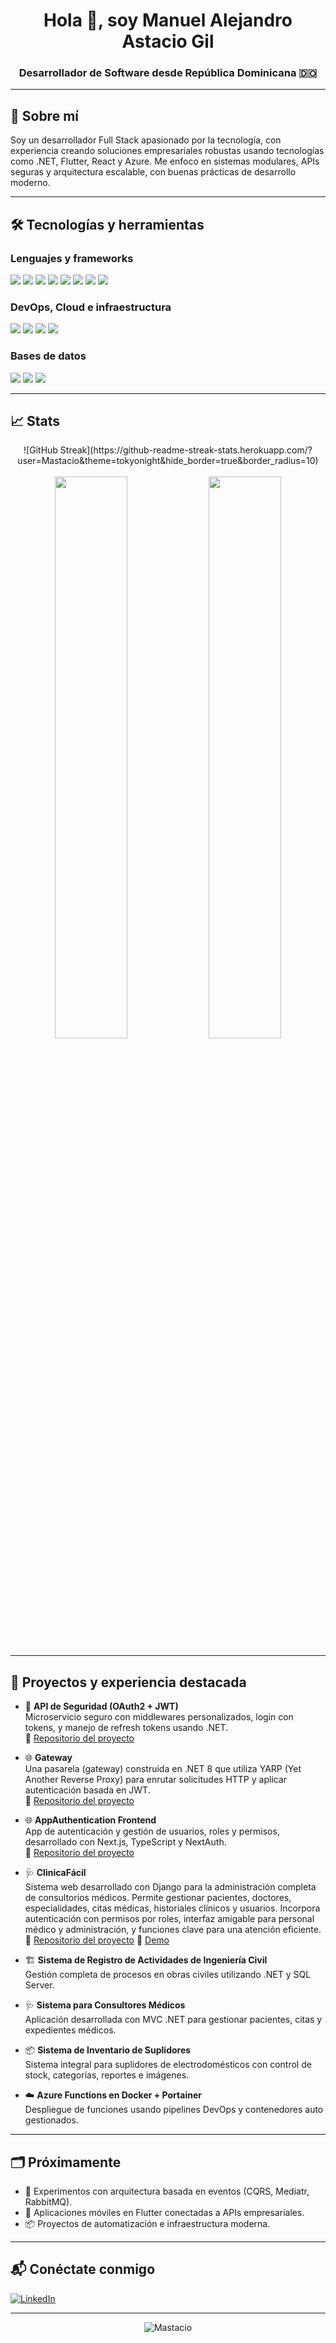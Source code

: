 <h1 align="center">Hola 👋, soy Manuel Alejandro Astacio Gil</h1>
<h3 align="center">Desarrollador de Software desde República Dominicana 🇩🇴</h3>

---

## 🎯 Sobre mí

Soy un desarrollador Full Stack apasionado por la tecnología, con experiencia creando soluciones empresariales robustas usando tecnologías como .NET, Flutter, React y Azure. Me enfoco en sistemas modulares, APIs seguras y arquitectura escalable, con buenas prácticas de desarrollo moderno.

---

## 🛠️ Tecnologías y herramientas

### Lenguajes y frameworks
<p>
  <img src="https://img.shields.io/badge/C%23-239120?style=for-the-badge&logo=c-sharp&logoColor=white" />
  <img src="https://img.shields.io/badge/.NET-512BD4?style=for-the-badge&logo=dotnet&logoColor=white" />
  <img src="https://img.shields.io/badge/Flutter-02569B?style=for-the-badge&logo=flutter&logoColor=white" />
  <img src="https://img.shields.io/badge/Dart-0175C2?style=for-the-badge&logo=dart&logoColor=white" />
  <img src="https://img.shields.io/badge/React-20232A?style=for-the-badge&logo=react&logoColor=61DAFB" />
  <img src="https://img.shields.io/badge/TypeScript-3178C6?style=for-the-badge&logo=typescript&logoColor=white" />
  <img src="https://img.shields.io/badge/JavaScript-F7DF1E?style=for-the-badge&logo=javascript&logoColor=black" />
  <img src="https://img.shields.io/badge/Django-092E20?style=for-the-badge&logo=django&logoColor=green" />
  
</p>

### DevOps, Cloud e infraestructura
<p>
  <img src="https://img.shields.io/badge/Azure-0078D4?style=for-the-badge&logo=azure-devops&logoColor=white" />
  <img src="https://img.shields.io/badge/Docker-2496ED?style=for-the-badge&logo=docker&logoColor=white" />
  <img src="https://img.shields.io/badge/Azure%20Functions-0062AD?style=for-the-badge&logo=azure-functions&logoColor=white" />
  <img src="https://img.shields.io/badge/YARP-512BD4?style=for-the-badge&logo=reverse-proxy&logoColor=white" />
</p>

### Bases de datos
<p>
  <img src="https://img.shields.io/badge/SQL_Server-CC2927?style=for-the-badge&logo=microsoft-sql-server&logoColor=white" />
  <img src="https://img.shields.io/badge/MongoDB-47A248?style=for-the-badge&logo=mongodb&logoColor=white" />
  <img src="https://img.shields.io/badge/postgresql-4169e1?style=for-the-badge&logo=postgresql&logoColor=white" />
</p>

---

## 📈 Stats

<div align="center">
  ![GitHub Streak](https://github-readme-streak-stats.herokuapp.com/?user=Mastacio&theme=tokyonight&hide_border=true&border_radius=10)
</div>

<br />

<div align="center">
  <img src="https://github-readme-stats.vercel.app/api?username=Mastacio&show_icons=true&theme=tokyonight&hide_border=true&border_radius=10" width="48%" />
  <img src="https://github-readme-stats.vercel.app/api/top-langs/?username=Mastacio&layout=compact&theme=tokyonight&hide_border=true&border_radius=10" width="48%" />
</div>

---

## 🧠 Proyectos y experiencia destacada

- 🔐 **API de Seguridad (OAuth2 + JWT)**  
  Microservicio seguro con middlewares personalizados, login con tokens, y manejo de refresh tokens usando .NET.  
  🔗 [Repositorio del proyecto](https://github.com/Mastacio/SecurityApi)

- 🌐 **Gateway**  
  Una pasarela (gateway) construida en .NET 8 que utiliza YARP (Yet Another Reverse Proxy) para enrutar solicitudes HTTP y aplicar autenticación basada en JWT.  
  🔗 [Repositorio del proyecto](https://github.com/Mastacio/Gateway)

- 🌐 **AppAuthentication Frontend**  
  App de autenticación y gestión de usuarios, roles y permisos, desarrollado con Next.js, TypeScript y NextAuth.  
  🔗 [Repositorio del proyecto](https://github.com/Mastacio/AppAuthentication)

- 🩺 **ClinicaFácil**  
  Sistema web desarrollado con Django para la administración completa de consultorios médicos. Permite gestionar pacientes, doctores, especialidades, citas médicas, historiales clínicos y usuarios. Incorpora autenticación con permisos por roles,    interfaz amigable para personal médico y administración, y funciones clave para una atención eficiente.  
  🔗 [Repositorio del proyecto](https://github.com/Mastacio/ClinicaFacil)
  🔗 [Demo](http://app.ddns.net:8000)

- 🏗️ **Sistema de Registro de Actividades de Ingeniería Civil**  
  Gestión completa de procesos en obras civiles utilizando .NET y SQL Server.

- 🩺 **Sistema para Consultores Médicos**  
  Aplicación desarrollada con MVC .NET para gestionar pacientes, citas y expedientes médicos.

- 📦 **Sistema de Inventario de Suplidores**  
  Sistema integral para suplidores de electrodomésticos con control de stock, categorías, reportes e imágenes.

- ☁️ **Azure Functions en Docker + Portainer**  
  Despliegue de funciones usando pipelines DevOps y contenedores auto gestionados.

---

## 🗂️ Próximamente

- 🧪 Experimentos con arquitectura basada en eventos (CQRS, Mediatr, RabbitMQ).
- 📱 Aplicaciones móviles en Flutter conectadas a APIs empresariales.
- 📦 Proyectos de automatización e infraestructura moderna.

---

## 📬 Conéctate conmigo

[![LinkedIn](https://img.shields.io/badge/LinkedIn-ManuelAstacio-blue?style=for-the-badge&logo=linkedin&logoColor=white)](https://www.linkedin.com/in/manuel-astacio/)
<!-- Puedes agregar más métodos de contacto aquí -->

---

<p align="center">
  <img src="https://komarev.com/ghpvc/?username=Mastacio&label=Profile%20views&color=0e75b6&style=flat" alt="Mastacio" />
</p>
